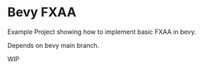 # Bevy FXAA
Example Project showing how to implement basic FXAA in bevy.

Depends on bevy main branch.

WIP